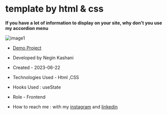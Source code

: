 # template by html & css

**If you have a lot of information to display on your site, why don't you use my accordion menu**

![image1](https://github.com/NeginKashani/website1/assets/109550062/5d41a85c-20ed-4e6b-a1ff-471499832ffb)





- [Demo Project](https://neginkashani.github.io/Animation-Trick/)

- Developed by Negin Kashani

- Created - 2023-06-22

- Technologies Used - Html ,CSS 

- Hooks Used : useState 

- Role - Frontend

- How to reach me : with my [instagram](https://instagram.com/negin_kashweb?igshid=NTc4MTIwNjQ2YQ==
) and [linkedin](https://www.linkedin.com/in/negin-kashani-567840b8)

